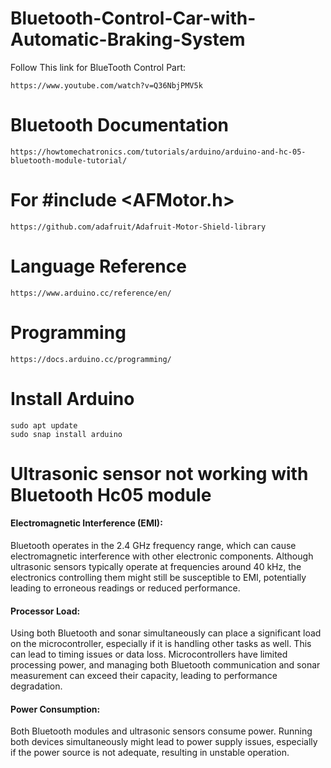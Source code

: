 # Bluetooth-Control-Car-with-Automatic-Braking-System
Follow This link for BlueTooth Control Part:<br>
```
https://www.youtube.com/watch?v=Q36NbjPMV5k
```
# Bluetooth Documentation 
    https://howtomechatronics.com/tutorials/arduino/arduino-and-hc-05-bluetooth-module-tutorial/


# For #include <AFMotor.h>
    https://github.com/adafruit/Adafruit-Motor-Shield-library

# Language Reference
    https://www.arduino.cc/reference/en/

# Programming 
    https://docs.arduino.cc/programming/
# Install Arduino
    sudo apt update
    sudo snap install arduino
# Ultrasonic sensor not working with Bluetooth Hc05 module
#### Electromagnetic Interference (EMI):
 Bluetooth operates in the 2.4 GHz frequency range, which can cause electromagnetic interference with other electronic components. Although ultrasonic sensors typically operate at frequencies around 40 kHz, the electronics controlling them might still be susceptible to EMI, potentially leading to erroneous readings or reduced performance.

#### Processor Load:
Using both Bluetooth and sonar simultaneously can place a significant load on the microcontroller, especially if it is handling other tasks as well. This can lead to timing issues or data loss. Microcontrollers have limited processing power, and managing both Bluetooth communication and sonar measurement can exceed their capacity, leading to performance degradation.

#### Power Consumption:
Both Bluetooth modules and ultrasonic sensors consume power. Running both devices simultaneously might lead to power supply issues, especially if the power source is not adequate, resulting in unstable operation.
